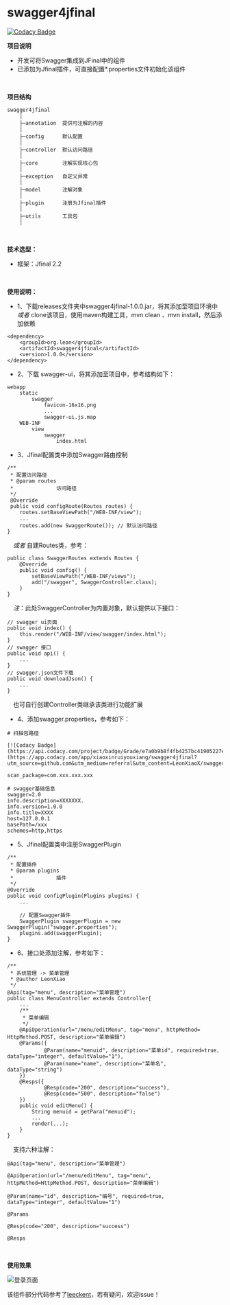 # swagger4jfinal
[![Codacy Badge](https://api.codacy.com/project/badge/Grade/f80dd89b8a1b48d585bdf16a6640761b)](https://www.codacy.com/app/xiaoxinruiyouxiang/swagger4jfinal?utm_source=github.com&amp;utm_medium=referral&amp;utm_content=LeonXiaoX/swagger4jfinal&amp;utm_campaign=Badge_Grade)

**项目说明** 
- 开发可将Swagger集成到JFinal中的组件
- 已添加为Jfinal插件，可直接配置*.properties文件初始化该组件
<br>

**项目结构** 
```
swagger4jfinal
    │
    ├─annotation  提供可注解的内容
    │ 
    ├─config      默认配置
    │ 
    ├─controller  默认访问路径
    │
    ├─core        注解实现核心包
    │
    ├─exception   自定义异常
    │
    ├─model       注解对象
    │
    ├─plugin      注册为Jfinal插件
    │
    ├─utils       工具包
    │
```

<br>

 **技术选型：** 
- 框架：Jfinal 2.2

<br>

 **使用说明：** 
- 1、下载releases文件夹中swagger4jfinal-1.0.0.jar，将其添加至项目环境中
 *或者* clone该项目，使用maven构建工具，mvn clean 、mvn install，然后添加依赖
```
<dependency>
    <groupId>org.leon</groupId>
    <artifactId>swagger4jfinal</artifactId>
    <version>1.0.0</version>
</dependency>
```

- 2、下载 swagger-ui，将其添加至项目中，参考结构如下：
```
webapp
    static
        swagger
            favicon-16x16.png
            ...
            swagger-ui.js.map
    WEB-INF
        view
            swagger
                index.html
```

- 3、Jfinal配置类中添加Swagger路由控制
```
/**
 * 配置访问路径
 * @param routes
 *              访问路径
 */
 @Override
 public void configRoute(Routes routes) {
    routes.setBaseViewPath("/WEB-INF/view");
    ...
    routes.add(new SwaggerRoute()); // 默认访问路径
}
```
&emsp;*或者*
自建Routes类，参考：
```
public class SwaggerRoutes extends Routes {    
    @Override
    public void config() {
        setBaseViewPath("/WEB-INF/views");
        add("/swagger", SwaggerController.class);
    }
}
```
&emsp;*注*：此处SwaggerController为内置对象，默认提供以下接口：
```
// swagger ui页面
public void index() {
    this.render("/WEB-INF/view/swagger/index.html");
}
// swagger 接口
public void api() {
    ...
}
// swagger.json文件下载
public void downloadJson() {
    ...
}
```
&emsp;也可自行创建Controller类继承该类进行功能扩展

- 4、添加swagger.properties，参考如下：
```
# 扫描包路径

[![Codacy Badge](https://api.codacy.com/project/badge/Grade/e7a0b9b8f4fb4257bc41905227e9c879)](https://app.codacy.com/app/xiaoxinruiyouxiang/swagger4jfinal?utm_source=github.com&utm_medium=referral&utm_content=LeonXiaoX/swagger4jfinal&utm_campaign=badger)

scan_package=com.xxx.xxx.xxx

# swagger基础信息
swagger=2.0
info.description=XXXXXXX.
info.version=1.0.0
info.title=XXXX
host=127.0.0.1
basePath=/xxx
schemes=http,https
```

- 5、Jfinal配置类中注册SwaggerPlugin
```
/**
 * 配置插件
 * @param plugins
 *              插件
 */
@Override
public void configPlugin(Plugins plugins) {
    ...
    
    // 配置Swagger插件
    SwaggerPlugin swaggerPlugin = new SwaggerPlugin("swagger.properties");
    plugins.add(swaggerPlugin);
}
```

- 6、接口处添加注解，参考如下：
```
/**
 * 系统管理 -> 菜单管理
 * @author LeonXiao
 */
@Api(tag="menu", description="菜单管理")
public class MenuController extends Controller{
	...
    /**
     * 菜单编辑
     */
    @ApiOperation(url="/menu/editMenu", tag="menu", httpMethod= HttpMethod.POST, description="菜单编辑")
    @Params({
            @Param(name="menuid", description="菜单id", required=true, dataType="integer", defaultValue="1"),
            @Param(name="name", description="菜单名", dataType="string")
    })
    @Resps({
            @Resp(code="200", description="success"),
            @Resp(code="500", description="false")
    })
    public void editMenu() {
        String menuid = getPara("menuid");
        ...
        render(...);
    }
}
```
&emsp;支持六种注解：
```
@Api(tag="menu", description="菜单管理")
    
@ApiOperation(url="/menu/editMenu", tag="menu", httpMethod=HttpMethod.POST, description="菜单编辑")

@Param(name="id", description="编号", required=true, dataType="integer", defaultValue="1")

@Params

@Resp(code="200", description="success")

@Resps
```

<br>

 **使用效果**

 ![登录页面](https://t1.aixinxi.net/o_1cb99sab3uio9aa1thiq5l1pg0a.png-j.jpg "登录页面")

该组件部分代码参考了[leeckent](https://gitee.com/leeckent/jfinal-swagger)，若有疑问，欢迎issue！